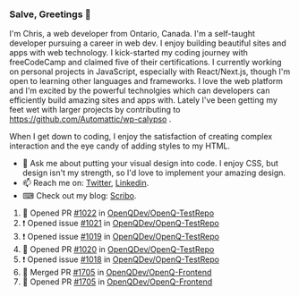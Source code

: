 ### Salve, Greetings 👋

I'm Chris, a web developer from Ontario, Canada. I'm a self-taught developer pursuing a career in web dev. I enjoy building beautiful sites and apps with web technology.
I kick-started my coding journey with freeCodeCamp and claimed five of their certifications.  I currently working on personal projects in JavaScript, especially with React/Next.js, though I'm open to learning other languages and frameworks. I love the web platform and I'm excited by the powerful technolgies which can developers can efficiently build amazing sites and apps with. Lately I've been getting my feet wet with larger projects by contributing to https://github.com/Automattic/wp-calypso .

When I get down to coding, I enjoy the satisfaction of creating complex interaction and the eye candy of adding styles to my HTML. 

- 💬 Ask me about putting your visual design into code. I enjoy CSS, but design isn't my strength, so I'd love to implement your amazing design.
- 📫 Reach me on: [Twitter](https://twitter.com/Christo28120856), [Linkedin](https://www.linkedin.com/in/christopher-stevers-07b9a5204/).
- ⌨ Check out my blog: [Scribo](https://christopherstevers.cf).
<!--
**Christopher-Stevers/Christopher-Stevers** is a ✨ _special_ ✨ repository because its `README.md` (this file) appears on your GitHub profile.

Here are some ideas to get you started:

- 🔭 I’m currently working on ...
- 🌱 I’m currently learning ...
- 👯 I’m looking to collaborate on ...
- 🤔 I’m looking for help with ...
- 😄 Pronouns: ...
- ⚡ Fun fact: ...
-->

<!--START_SECTION:activity-->
1. 💪 Opened PR [#1022](https://github.com/OpenQDev/OpenQ-TestRepo/pull/1022) in [OpenQDev/OpenQ-TestRepo](https://github.com/OpenQDev/OpenQ-TestRepo)
2. ❗️ Opened issue [#1021](https://github.com/OpenQDev/OpenQ-TestRepo/issues/1021) in [OpenQDev/OpenQ-TestRepo](https://github.com/OpenQDev/OpenQ-TestRepo)
3. ❗️ Opened issue [#1019](https://github.com/OpenQDev/OpenQ-TestRepo/issues/1019) in [OpenQDev/OpenQ-TestRepo](https://github.com/OpenQDev/OpenQ-TestRepo)
4. 💪 Opened PR [#1020](https://github.com/OpenQDev/OpenQ-TestRepo/pull/1020) in [OpenQDev/OpenQ-TestRepo](https://github.com/OpenQDev/OpenQ-TestRepo)
5. ❗️ Opened issue [#1018](https://github.com/OpenQDev/OpenQ-TestRepo/issues/1018) in [OpenQDev/OpenQ-TestRepo](https://github.com/OpenQDev/OpenQ-TestRepo)
6. 🎉 Merged PR [#1705](https://github.com/OpenQDev/OpenQ-Frontend/pull/1705) in [OpenQDev/OpenQ-Frontend](https://github.com/OpenQDev/OpenQ-Frontend)
7. 💪 Opened PR [#1705](https://github.com/OpenQDev/OpenQ-Frontend/pull/1705) in [OpenQDev/OpenQ-Frontend](https://github.com/OpenQDev/OpenQ-Frontend)
<!--END_SECTION:activity-->
